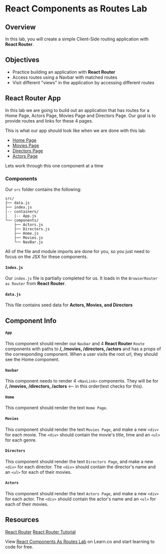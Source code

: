 # React Components as Routes Lab

## Overview

In this lab, you will create a simple Client-Side routing application with __React Router__.

## Objectives

* Practice building an application with __React Router__
* Access routes using a Navbar with matched routes
* Visit different "views" in the application by accessing different routes

## React Router App

In this lab we are going to build out an application that has routes for a Home Page, Actors Page, Movies Page and Directors Page. Our goal is to provide routes and links for these 4 pages.

This is what our app should look like when we are done with this lab:

* [Home Page](https://s3.amazonaws.com/learn-verified/react-router-lab-home-page.png)
* [Movies Page](https://s3.amazonaws.com/learn-verified/react-router-lab-movies-page.png)
* [Directors Page](https://s3.amazonaws.com/learn-verified/react-router-lab-directors-page.png)
* [Actors Page](https://s3.amazonaws.com/learn-verified/react-router-lab-actors-page.png)

Lets work through this one component at a time

### Components

Our `src` folder contains the following:
```
src/
├── data.js
├── index.js
|-- containers/
|   |-- App.js
└── components/
    ├── Actors.js
    ├── Directors.js
    ├── Home.js
    ├── Movies.js
    └── NavBar.js
```

All of the file and module imports are done for you, so you just need to focus on the JSX for these components.

#### `Index.js`

Our `index.js` file is partially completed for us. It loads in the `BrowserRouter as Router` from __React Router__.

#### `data.js`

This file contains seed data for __Actors, Movies, and Directors__

## Component Info

#### `App`

This component should render our `Navbar` and 4 __React Router__ `Route` components with paths to __/, /movies, /directors, /actors__ and has a props of the corresponding component. When a user visits the root url, they should see the Home component.

#### `Navbar`

This component needs to render 4 `<NavLink>` components. They will be for __/, /movies, /directors, /actors__ <-- in this order(test checks for this).

#### `Home`

This component should render the text `Home Page`.

#### `Movies`

This component should render the text `Movies Page`, and make a new `<div>` for each movie. The `<div>` should contain the movie's title, time and an `<ul>` for each genre.

#### `Directors`

This component should render the text `Directors Page`, and make a new `<div>` for each director. The `<div>` should contain the director's name and an `<ul>` for each of their movies.

#### `Actors`

This component should render the text `Actors Page`, and make a new `<div>` for each actor. The `<div>` should contain the actor's name and an `<ul>` for each of their movies.

## Resources

[React Router](https://github.com/ReactTraining/react-router)
[React Router Tutorial](https://reacttraining.com/react-router/web/guides/quick-start)

<p class='util--hide'>View <a href='https://learn.co/lessons/react-components-as-routes-lab'>React Components As Routes Lab</a> on Learn.co and start learning to code for free.</p>

